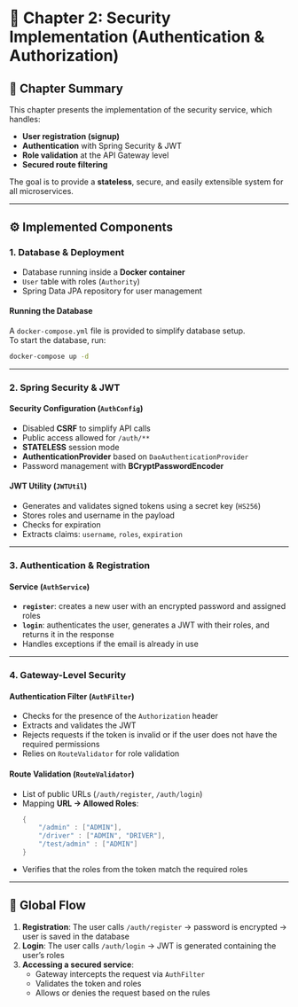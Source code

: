 # 🔐 Chapter 2: Security Implementation (Authentication & Authorization)

## 🌟 **Chapter Summary**
This chapter presents the implementation of the security service, which handles:
- **User registration (signup)**
- **Authentication** with Spring Security & JWT
- **Role validation** at the API Gateway level
- **Secured route filtering**

The goal is to provide a **stateless**, secure, and easily extensible system for all microservices.

---

## ⚙️ **Implemented Components**

### 1. **Database & Deployment**
- Database running inside a **Docker container**
- `User` table with roles (`Authority`)
- Spring Data JPA repository for user management

#### **Running the Database**
A `docker-compose.yml` file is provided to simplify database setup.  
To start the database, run:
```bash
docker-compose up -d
```
---

### 2. **Spring Security & JWT**
#### **Security Configuration (`AuthConfig`)**
- Disabled **CSRF** to simplify API calls
- Public access allowed for `/auth/**`  
- **STATELESS** session mode
- **AuthenticationProvider** based on `DaoAuthenticationProvider`
- Password management with **BCryptPasswordEncoder**

#### **JWT Utility (`JWTUtil`)**
- Generates and validates signed tokens using a secret key (`HS256`)
- Stores roles and username in the payload
- Checks for expiration
- Extracts claims: `username`, `roles`, `expiration`

---

### 3. **Authentication & Registration**
#### **Service (`AuthService`)**
- **`register`**: creates a new user with an encrypted password and assigned roles
- **`login`**: authenticates the user, generates a JWT with their roles, and returns it in the response
- Handles exceptions if the email is already in use

---

### 4. **Gateway-Level Security**
#### **Authentication Filter (`AuthFilter`)**
- Checks for the presence of the `Authorization` header
- Extracts and validates the JWT
- Rejects requests if the token is invalid or if the user does not have the required permissions
- Relies on `RouteValidator` for role validation

#### **Route Validation (`RouteValidator`)**
- List of public URLs (`/auth/register`, `/auth/login`)
- Mapping **URL → Allowed Roles**:
    ```java
    {
        "/admin" : ["ADMIN"],
        "/driver" : ["ADMIN", "DRIVER"],
        "/test/admin" : ["ADMIN"]
    }
    ```
- Verifies that the roles from the token match the required roles

---

## 🧪 **Global Flow**
1. **Registration**: The user calls `/auth/register` → password is encrypted → user is saved in the database  
2. **Login**: The user calls `/auth/login` → JWT is generated containing the user’s roles  
3. **Accessing a secured service**:  
   - Gateway intercepts the request via `AuthFilter`
   - Validates the token and roles
   - Allows or denies the request based on the rules
